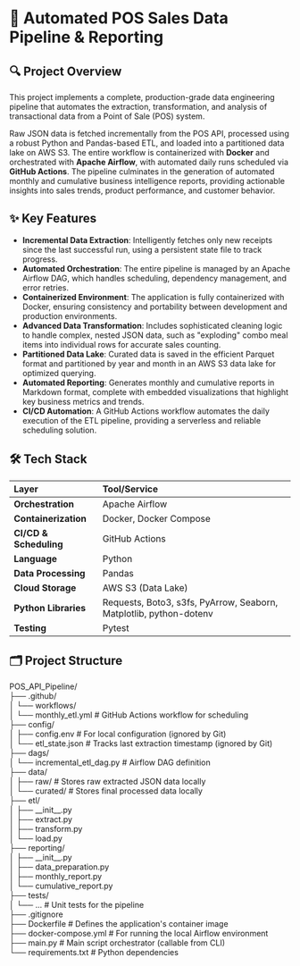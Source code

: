 # **🧾 Automated POS Sales Data Pipeline & Reporting**

## **🔍 Project Overview**

This project implements a complete, production-grade data engineering pipeline that automates the extraction, transformation, and analysis of transactional data from a Point of Sale (POS) system.

Raw JSON data is fetched incrementally from the POS API, processed using a robust Python and Pandas-based ETL, and loaded into a partitioned data lake on AWS S3. The entire workflow is containerized with **Docker** and orchestrated with **Apache Airflow**, with automated daily runs scheduled via **GitHub Actions**. The pipeline culminates in the generation of automated monthly and cumulative business intelligence reports, providing actionable insights into sales trends, product performance, and customer behavior.

## **✨ Key Features**

* **Incremental Data Extraction**: Intelligently fetches only new receipts since the last successful run, using a persistent state file to track progress.  
* **Automated Orchestration**: The entire pipeline is managed by an Apache Airflow DAG, which handles scheduling, dependency management, and error retries.  
* **Containerized Environment**: The application is fully containerized with Docker, ensuring consistency and portability between development and production environments.  
* **Advanced Data Transformation**: Includes sophisticated cleaning logic to handle complex, nested JSON data, such as "exploding" combo meal items into individual rows for accurate sales counting.  
* **Partitioned Data Lake**: Curated data is saved in the efficient Parquet format and partitioned by year and month in an AWS S3 data lake for optimized querying.  
* **Automated Reporting**: Generates monthly and cumulative reports in Markdown format, complete with embedded visualizations that highlight key business metrics and trends.  
* **CI/CD Automation**: A GitHub Actions workflow automates the daily execution of the ETL pipeline, providing a serverless and reliable scheduling solution.

## **🛠️ Tech Stack**

| Layer | Tool/Service |
| :---- | :---- |
| **Orchestration** | Apache Airflow |
| **Containerization** | Docker, Docker Compose |
| **CI/CD & Scheduling** | GitHub Actions |
| **Language** | Python |
| **Data Processing** | Pandas |
| **Cloud Storage** | AWS S3 (Data Lake) |
| **Python Libraries** | Requests, Boto3, s3fs, PyArrow, Seaborn, Matplotlib, python-dotenv |
| **Testing** | Pytest |

## **🗂️ Project Structure**

POS\_API\_Pipeline/  
├── .github/  
│   └── workflows/  
│       └── monthly\_etl.yml   \# GitHub Actions workflow for scheduling  
├── config/  
│   ├── config.env          \# For local configuration (ignored by Git)  
│   └── etl\_state.json        \# Tracks last extraction timestamp (ignored by Git)  
├── dags/  
│   └── incremental\_etl\_dag.py \# Airflow DAG definition  
├── data/  
│   ├── raw/                \# Stores raw extracted JSON data locally  
│   └── curated/            \# Stores final processed data locally  
├── etl/  
│   ├── \_\_init\_\_.py  
│   ├── extract.py  
│   ├── transform.py  
│   └── load.py  
├── reporting/  
│   ├── \_\_init\_\_.py  
│   ├── data\_preparation.py  
│   ├── monthly\_report.py  
│   └── cumulative\_report.py  
├── tests/  
│   └── ...                 \# Unit tests for the pipeline  
├── .gitignore  
├── Dockerfile              \# Defines the application's container image  
├── docker-compose.yml      \# For running the local Airflow environment  
├── main.py                 \# Main script orchestrator (callable from CLI)  
└── requirements.txt        \# Python dependencies  
